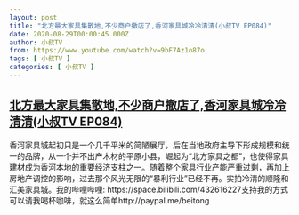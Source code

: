 ```yaml
---
layout: post
title: "北方最大家具集散地,不少商户撤店了,香河家具城冷冷清清(小叔TV EP084)"
date: 2020-08-29T00:00:45.000Z
author: 小叔TV
from: https://www.youtube.com/watch?v=9bF7Az1o87o
tags: [ 小叔TV ]
categories: [ 小叔TV ]
---
```

<!--1598659245000-->
[北方最大家具集散地,不少商户撤店了,香河家具城冷冷清清(小叔TV EP084)](https://www.youtube.com/watch?v=9bF7Az1o87o)
------

<div>
香河家具城起初只是一个几千平米的简陋展厅，后在当地政府主导下形成规模和统一的品牌，从一个并不出产木材的平原小县，崛起为“北方家具之都”，也使得家具建材成为香河本地的重要经济支柱之一。随着整个家具行业产能严重过剩，再加上房地产调控的影响，过去那个风光无限的“暴利行业”已经不再。实拍冷清的顺隆和汇美家具城。我的哔哩哔哩: https://space.bilibili.com/432616227支持我的方式可以请我喝杯咖啡，就这么简单http://paypal.me/beitong
</div>
